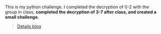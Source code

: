 This is my python challenge. I completed the decryption of 0-2 with the group in class, **completed the decryption of 3-7 after class, and created a small challenge.**

>[Details blog](https://www.notion.so/Python-Challenge-1120c69f72df4b12b48644f8fad1b145)
